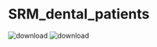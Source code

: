 # SRM_dental_patients
![download](https://github.com/Adarsh-singh-2002/SRM_dental_patients/assets/98600091/6423c45e-a0f8-4998-a730-88588f635feb)
![download](https://github.com/Adarsh-singh-2002/SRM_dental_patients/assets/98600091/a578c2e0-64a2-471e-8782-e06b28ee7d66)
